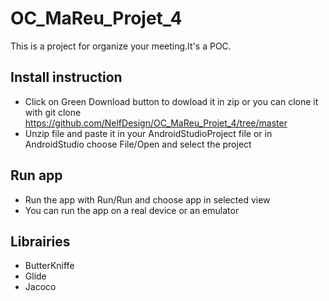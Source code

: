 # OC_MaReu_Projet_4
This is a project for organize your meeting.It's a POC.

## Install instruction
  - Click on Green Download button to dowload it in zip or you can clone it with git clone      https://github.com/NelfDesign/OC_MaReu_Projet_4/tree/master
  - Unzip file and paste it in your AndroidStudioProject file or in AndroidStudio choose File/Open and select the project

## Run app
  - Run the app with Run/Run and choose app in selected view
  - You can run the app on a real device or an emulator

## Librairies
  - ButterKniffe
  - Glide
  - Jacoco
